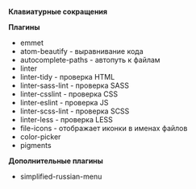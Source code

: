 **Клавиатурные сокращения**
>
**Плагины**
* emmet
* atom-beautify - выравнивание кода
* autocomplete-paths - автопуть к файлам
* linter
* linter-tidy - проверка HTML
* linter-sass-lint - проверка SASS
* linter-csslint - проверка CSS
* linter-eslint - проверка JS
* linter-scss-lint - проверка SCSS
* linter-less - проверка LESS
* file-icons - отображает иконки в именах файлов
* color-picker
* pigments

**Дополнительные плагины**
* simplified-russian-menu
